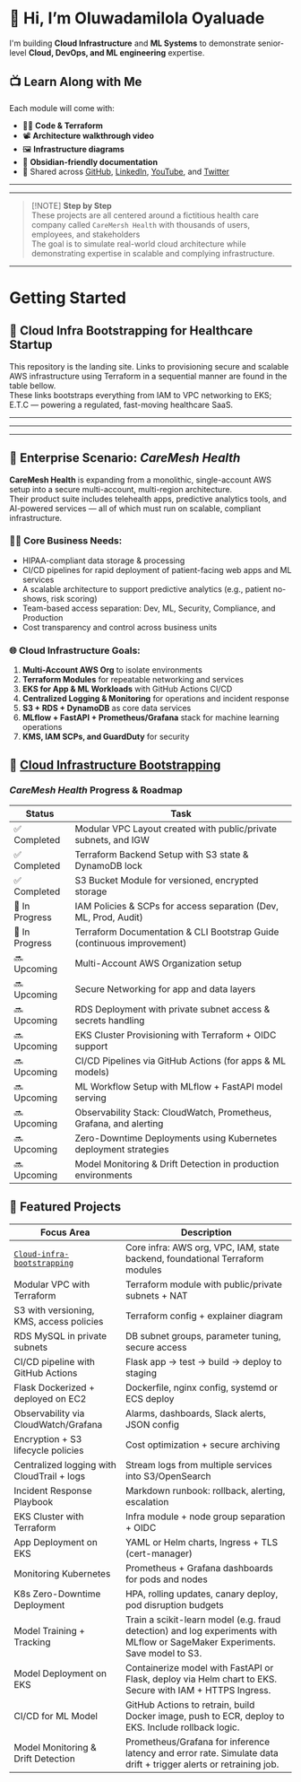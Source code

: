 # 👋 Hi, I’m Oluwadamilola Oyaluade

I'm building **Cloud Infrastructure** and **ML Systems** to demonstrate senior-level **Cloud, DevOps, and ML engineering** expertise.
## 📺 Learn Along with Me

Each module will come with:
- 🧑‍💻 **Code & Terraform**
- 📽️ **Architecture walkthrough video**
- 🖼️ **Infrastructure diagrams**
- 📄 **Obsidian-friendly documentation**
- 🔗 Shared across [GitHub](https://github.com/OOyaluade), [LinkedIn](https://www.linkedin.com/in/oluwadamilolaoyaluade), [YouTube](#), and [Twitter](#)


-------
----


> [!NOTE] **Step by Step**  
> These projects are all centered around a fictitious health care company called `CareMersh Health` with thousands of users, employees, and stakeholders  
> The goal is to simulate real-world cloud architecture while demonstrating expertise in scalable and complying infrastructure.

---

# Getting Started
## 🏥 Cloud Infra Bootstrapping for Healthcare Startup

This repository is the landing site. Links to provisioning secure and scalable AWS infrastructure using Terraform in a sequential manner are found in the table bellow.  
These links bootstraps everything from IAM to VPC networking to EKS; E.T.C — powering a regulated, fast-moving healthcare SaaS.

---
---
---

## 🧠 Enterprise Scenario: *CareMesh Health*

**CareMesh Health** is expanding from a monolithic, single-account AWS setup into a secure multi-account, multi-region architecture.  
Their product suite includes telehealth apps, predictive analytics tools, and AI-powered services — all of which must run on scalable, compliant infrastructure.

### 👩‍⚕️ Core Business Needs:
- HIPAA-compliant data storage & processing
- CI/CD pipelines for rapid deployment of patient-facing web apps and ML services
- A scalable architecture to support predictive analytics (e.g., patient no-shows, risk scoring)
- Team-based access separation: Dev, ML, Security, Compliance, and Production
- Cost transparency and control across business units

### 🌐 Cloud Infrastructure Goals:
1. **Multi-Account AWS Org** to isolate environments
2. **Terraform Modules** for repeatable networking and services
3. **EKS for App & ML Workloads** with GitHub Actions CI/CD
4. **Centralized Logging & Monitoring** for operations and incident response
5. **S3 + RDS + DynamoDB** as core data services
6. **MLflow + FastAPI + Prometheus/Grafana** stack for machine learning operations
7. **KMS, IAM SCPs, and GuardDuty** for security

## 🔧 [Cloud Infrastructure Bootstrapping](https://github.com/OOyaluade/cloud-infra-bootstrapping)


### *CareMesh Health* Progress & Roadmap

| Status         | Task                                                                   |
| -------------- | ---------------------------------------------------------------------- |
| ✅ Completed    | Modular VPC Layout created with public/private subnets, and IGW        |
| ✅ Completed    | Terraform Backend Setup with S3 state & DynamoDB lock                  |
| ✅ Completed    | S3 Bucket Module for versioned, encrypted storage                      |
| 🚧 In Progress | IAM Policies & SCPs for access separation (Dev, ML, Prod, Audit)       |
| 🚧 In Progress | Terraform Documentation & CLI Bootstrap Guide (continuous improvement) |
| 🔜 Upcoming    | Multi-Account AWS Organization setup                                   |
| 🔜 Upcoming    | Secure Networking for app and data layers                              |
| 🔜 Upcoming    | RDS Deployment with private subnet access & secrets handling           |
| 🔜 Upcoming    | EKS Cluster Provisioning with Terraform + OIDC support                 |
| 🔜 Upcoming    | CI/CD Pipelines via GitHub Actions (for apps & ML models)              |
| 🔜 Upcoming    | ML Workflow Setup with MLflow + FastAPI model serving                  |
| 🔜 Upcoming    | Observability Stack: CloudWatch, Prometheus, Grafana, and alerting     |
| 🔜 Upcoming    | Zero-Downtime Deployments using Kubernetes deployment strategies       |
| 🔜 Upcoming    | Model Monitoring & Drift Detection in production environments          |
## 🚀 Featured Projects



| Focus Area                                                                            | Description                                                                                                                   |
| ------------------------------------------------------------------------------------- | ----------------------------------------------------------------------------------------------------------------------------- |
| [`Cloud-infra-bootstrapping`](https://github.com/OOyaluade/cloud-infra-bootstrapping) | Core infra: AWS org, VPC, IAM, state backend, foundational Terraform modules                                                  |
| Modular VPC with Terraform                                                            | Terraform module with public/private subnets + NAT                                                                            |
| S3 with versioning, KMS, access policies                                              | Terraform config + explainer diagram                                                                                          |
| RDS MySQL in private subnets                                                          | DB subnet groups, parameter tuning, secure access                                                                             |
| CI/CD pipeline with GitHub Actions                                                    | Flask app → test → build → deploy to staging                                                                                  |
| Flask Dockerized + deployed on EC2                                                    | Dockerfile, nginx config, systemd or ECS deploy                                                                               |
| Observability via CloudWatch/Grafana                                                  | Alarms, dashboards, Slack alerts, JSON config                                                                                 |
| Encryption + S3 lifecycle policies                                                    | Cost optimization + secure archiving                                                                                          |
| Centralized logging with CloudTrail + logs                                            | Stream logs from multiple services into S3/OpenSearch                                                                         |
| Incident Response Playbook                                                            | Markdown runbook: rollback, alerting, escalation                                                                              |
| EKS Cluster with Terraform                                                            | Infra module + node group separation + OIDC                                                                                   |
| App Deployment on EKS                                                                 | YAML or Helm charts, Ingress + TLS (cert-manager)                                                                             |
| Monitoring Kubernetes                                                                 | Prometheus + Grafana dashboards for pods and nodes                                                                            |
| K8s Zero-Downtime Deployment                                                          | HPA, rolling updates, canary deploy, pod disruption budgets                                                                   |
| Model Training + Tracking                                                             | Train a scikit-learn model (e.g. fraud detection) and log experiments with MLflow or SageMaker Experiments. Save model to S3. |
| Model Deployment on EKS                                                               | Containerize model with FastAPI or Flask, deploy via Helm chart to EKS. Secure with IAM + HTTPS Ingress.                      |
| CI/CD for ML Model                                                                    | GitHub Actions to retrain, build Docker image, push to ECR, deploy to EKS. Include rollback logic.                            |
| Model Monitoring & Drift Detection                                                    | Prometheus/Grafana for inference latency and error rate. Simulate data drift + trigger alerts or retraining job.              |
